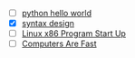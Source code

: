 - [ ] [python hello world](https://asawicki.info/articles/Hello_world_under_the_microscope.php5)
- [x] [syntax design](https://cs.lmu.edu/~ray/notes/syntaxdesign/)
- [ ] [Linux x86 Program Start Up](http://dbp-consulting.com/tutorials/debugging/linuxProgramStartup.html)
- [ ] [Computers Are Fast](https://computers-are-fast.github.io/)
